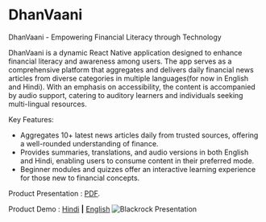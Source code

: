 # DhanVaani
DhanVaani - Empowering Financial Literacy through Technology

DhanVaani is a dynamic React Native application designed to enhance financial literacy and awareness among users. The app serves as a comprehensive platform that aggregates and delivers daily financial news articles from diverse categories in multiple languages(for now in English and Hindi). With an emphasis on accessibility, the content is accompanied by audio support, catering to auditory learners and individuals seeking multi-lingual resources.

Key Features:
- Aggregates 10+ latest news articles daily from trusted sources, offering a well-rounded understanding of finance.
- Provides summaries, translations, and audio versions in both English and Hindi, enabling users to consume content in their preferred mode.
- Beginner modules and quizzes offer an interactive learning experience for those new to financial concepts.

Product Presentation : [PDF](https://github.com/parthvohra25/DhanVaani/blob/main/DhanVaani-Presentation.pdf).

Product Demo : [Hindi](https://youtu.be/R9UQeA8zfus) **|** [English](https://youtu.be/0JrA9WBhm40)
![Blackrock Presentation](https://github.com/parthvohra25/DhanVaani/assets/72933441/3bde9b9a-fa37-4e6d-b5a0-e54f9812a548)

